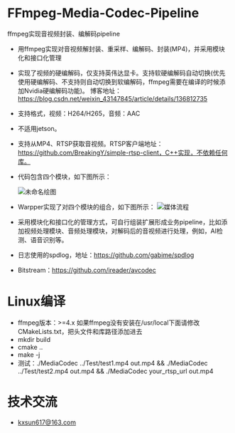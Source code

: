 # FFmpeg-Media-Codec-Pipeline
ffmpeg实现音视频封装、编解码pipeline

* 用ffmpeg实现对音视频解封装、重采样、编解码、封装(MP4)，并采用模块化和接口化管理
* 实现了视频的硬编解码，仅支持英伟达显卡。支持软硬编解码自动切换(优先使用硬编解码、不支持则自动切换到软编解码，ffmpeg需要在编译的时候添加Nvidia硬编解码功能)。 博客地址：https://blog.csdn.net/weixin_43147845/article/details/136812735
* 支持格式，视频：H264/H265，音频：AAC
* 不适用jetson。
* 支持从MP4、RTSP获取音视频。RTSP客户端地址：https://github.com/BreakingY/simple-rtsp-client，C++实现，不依赖任何库。
* 代码包含四个模块，如下图所示：

  ![未命名绘图](https://github.com/BreakingY/FFmpeg-Media-Codec-Pipeline/assets/99859929/fbde5819-4527-4eec-8b7b-508264efc995)
* Warpper实现了对四个模块的组合，如下图所示：
  ![媒体流程](https://github.com/BreakingY/FFmpeg-Media-Codec-Pipeline/assets/99859929/f7fb8e07-ab2a-49c5-88e1-49301b6431bd)
* 采用模块化和接口化的管理方式，可自行组装扩展形成业务pipeline，比如添加视频处理模块、音频处理模块，对解码后的音视频进行处理，例如，AI检测、语音识别等。
* 日志使用的spdlog，地址：https://github.com/gabime/spdlog
* Bitstream：https://github.com/ireader/avcodec

# Linux编译
* ffmpeg版本：>=4.x 如果ffmpeg没有安装在/usr/local下面请修改CMakeLists.txt，把头文件和库路径添加进去
* mkdir build
* cmake ..
* make -j
* 测试：./MediaCodec ../Test/test1.mp4 out.mp4 && ./MediaCodec ../Test/test2.mp4 out.mp4 && ./MediaCodec your_rtsp_url out.mp4


# 技术交流
* kxsun617@163.com


